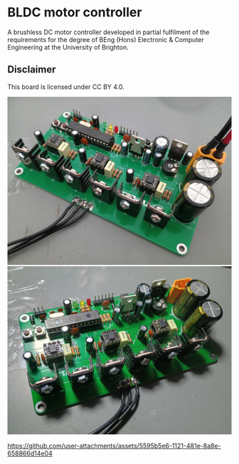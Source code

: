 # BLDC motor controller
A brushless DC motor controller developed in partial fulfilment of the requirements for the degree of BEng (Hons) Electronic & Computer Engineering at the University of Brighton.

## Disclaimer
This board is licensed under CC BY 4.0.

![Image 1](Documentation/Image-1.jpeg)
![Image 2](Documentation/Image-2.jpeg)


https://github.com/user-attachments/assets/5595b5e6-1121-481e-8a8e-658866d14e04

